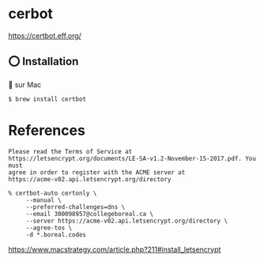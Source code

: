 # cerbot

https://certbot.eff.org/

## :o: Installation

:apple: sur Mac

```
$ brew install certbot
```


# References

```
Please read the Terms of Service at
https://letsencrypt.org/documents/LE-SA-v1.2-November-15-2017.pdf. You must
agree in order to register with the ACME server at
https://acme-v02.api.letsencrypt.org/directory
```


```
% certbot-auto certonly \
     --manual \
     --preferred-challenges=dns \
     --email 300098957@collegeboreal.ca \ 
     --server https://acme-v02.api.letsencrypt.org/directory \
     --agree-tos \
     -d *.boreal.codes
```


https://www.macstrategy.com/article.php?211#install_letsencrypt

